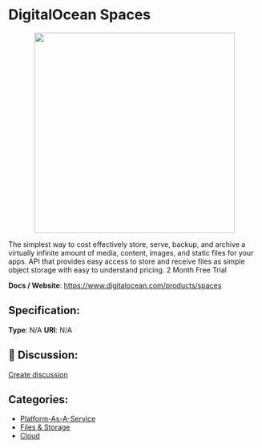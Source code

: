 # DigitalOcean Spaces
<p align="center">
    <img width="400" src="https://raw.githubusercontent.com/apis-list/apis-list/apis/digitalocean-spaces/logo_256x256.png" />
</p>

The simplest way to cost effectively store, serve, backup, and archive a virtually infinite amount of media, content, images, and static files for your apps. API that provides easy access to store and receive files as simple object storage with easy to understand pricing. 2 Month Free Trial

**Docs / Website**: https://www.digitalocean.com/products/spaces

## Specification:
**Type**:  N/A 
**URI**:  N/A 

## 💬 Discussion:
[Create discussion](link)

## Categories:
- [Platform-As-A-Service](https://github.com/apis-list/apis-list#platform-as-a-service)
- [Files & Storage](https://github.com/apis-list/apis-list#files-and-storage)
- [Cloud](https://github.com/apis-list/apis-list#cloud)





